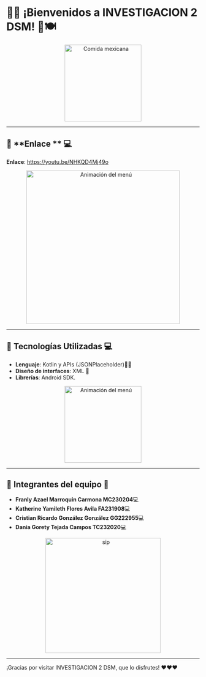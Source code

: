 # 🌮✨ ¡Bienvenidos a **INVESTIGACION 2 DSM**! 🎉🍽️

<p align="center">
  <img src="https://i.pinimg.com/originals/68/b0/5e/68b05ecaaeb60c2c667f4c2c5d3c3006.gif" alt="Comida mexicana" width="200"/>
</p>

---
## 🚀 **Enlace ** 💻
**Enlace**: https://youtu.be/NHKQD4Mj49o
<p align="center">
  <img src="https://i.pinimg.com/originals/11/44/7f/11447fc83ca8e179bbf199028daace43.gif" alt="Animación del menú" width="400"/>
</p>

---
## 🚀 **Tecnologías Utilizadas** 💻
- **Lenguaje**: Kotlin y APIs (JSONPlaceholder)🧑‍💻
- **Diseño de interfaces**: XML 🎨
- **Librerías**: Android SDK.

<p align="center">
  <img src="https://i.pinimg.com/originals/7a/88/b2/7a88b279dafb4481549b9feafc1a5f7e.gif" alt="Animación del menú" width="200"/>
</p>

---
## 👥 **Integrantes del equipo** 👥
- **Franly Azael Marroquin Carmona MC230204**💻
- **Katherine Yamileth Flores Avila FA231908**💻
- **Cristian Ricardo González González GG222955**💻
- **Dania Gorety Tejada Campos TC232020**💻

<p align="center">
  <img src="https://pa1.aminoapps.com/6055/227355da3e32165aabe74809d98f1123b06d3d16_00.gif" alt="sip" width="300"/>
</p>

---

¡Gracias por visitar INVESTIGACION 2 DSM, que lo disfrutes! ❤️❤️❤️
